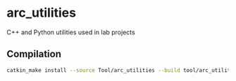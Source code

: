 # arc_utilities

C++ and Python utilities used in lab projects


## Compilation

```bash
catkin_make install --source Tool/arc_utilities --build tool/arc_utilities/build
```

